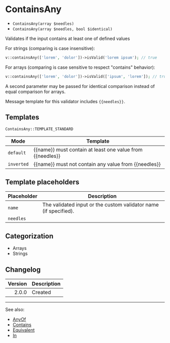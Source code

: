 # ContainsAny

- `ContainsAny(array $needles)`
- `ContainsAny(array $needles, bool $identical)`

Validates if the input contains at least one of defined values

For strings (comparing is case insensitive):

```php
v::containsAny(['lorem', 'dolor'])->isValid('lorem ipsum'); // true
```

For arrays (comparing is case sensitive to respect "contains" behavior):

```php
v::containsAny(['lorem', 'dolor'])->isValid(['ipsum', 'lorem']); // true
```

A second parameter may be passed for identical comparison instead
of equal comparison for arrays.

Message template for this validator includes `{{needles}}`.

## Templates

`ContainsAny::TEMPLATE_STANDARD`

| Mode       | Template                                                  |
|------------|-----------------------------------------------------------|
| `default`  | {{name}} must contain at least one value from {{needles}} |
| `inverted` | {{name}} must not contain any value from {{needles}}      |

## Template placeholders

| Placeholder | Description                                                      |
|-------------|------------------------------------------------------------------|
| `name`      | The validated input or the custom validator name (if specified). |
| `needles`   |                                                                  |

## Categorization

- Arrays
- Strings

## Changelog

| Version | Description |
|--------:|-------------|
|   2.0.0 | Created     |

***
See also:

- [AnyOf](AnyOf.md)
- [Contains](Contains.md)
- [Equivalent](Equivalent.md)
- [In](In.md)
